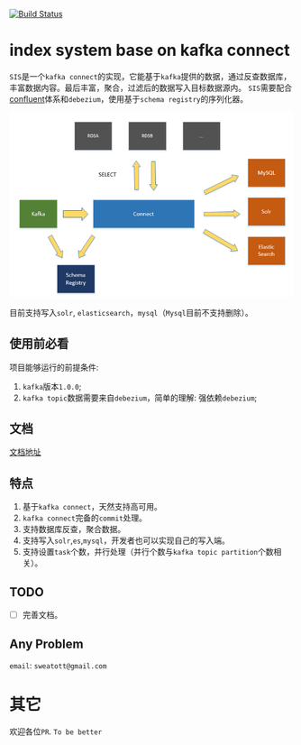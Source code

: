 [![Build Status](https://travis-ci.org/sweat123/search-index-system.svg?branch=master)](https://travis-ci.org/sweat123/search-index-system.svg?branch=master)


# index system base on kafka connect

`SIS`是一个`kafka connect`的实现，它能基于`kafka`提供的数据，通过反查数据库，丰富数据内容。最后丰富，聚合，过滤后的数据写入目标数据源内。
`SIS`需要配合[confluent](https://www.confluent.io/)体系和`debezium`，使用基于`schema registry`的序列化器。

![架构图](docs/pics/sis.PNG)

目前支持写入`solr`, `elasticsearch`，`mysql`（`Mysql`目前不支持删除）。

## 使用前必看

项目能够运行的前提条件:

1. `kafka`版本`1.0.0`;
2. `kafka topic`数据需要来自`debezium`，简单的理解: 强依赖`debezium`;

## 文档

[文档地址](docs/目录.md)

## 特点

1. 基于`kafka connect`，天然支持高可用。
2. `kafka connect`完备的`commit`处理。
3. 支持数据库反查，聚合数据。
4. 支持写入`solr`,`es`,`mysql`，开发者也可以实现自己的写入端。
5. 支持设置`task`个数，并行处理（并行个数与`kafka topic partition`个数相关）。

## TODO

- [ ] 完善文档。

## Any Problem

`email`: `sweatott@gmail.com`

# 其它

欢迎各位`PR`. `To be better`
